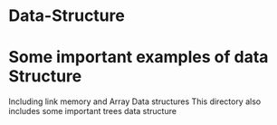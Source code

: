 # Data-Structure
# Some important examples of data Structure

Including link memory and Array Data structures
This directory also includes some important trees data structure

